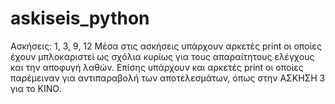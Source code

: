 # askiseis_python
Ασκήσεις: 1, 3, 9, 12
Μέσα στις ασκήσεις υπάρχουν αρκετές print οι οποίες έχουν μπλοκαριστεί ως σχόλια κυρίως για τους απαραίτητους ελέγχους και την αποφυγή λαθών.
Επίσης υπάρχουν και αρκετές print οι οποίες παρέμειναν για αντιπαραβολή των αποτελεσμάτων, όπως στην ΑΣΚΗΣΗ 3 για το ΚΙΝΟ.
